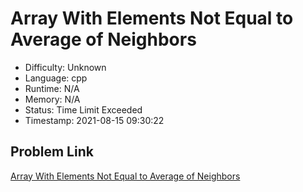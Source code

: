 # Array With Elements Not Equal to Average of Neighbors

- Difficulty: Unknown
- Language: cpp
- Runtime: N/A
- Memory: N/A
- Status: Time Limit Exceeded
- Timestamp: 2021-08-15 09:30:22

## Problem Link
[Array With Elements Not Equal to Average of Neighbors](https://leetcode.com/problems/array-with-elements-not-equal-to-average-of-neighbors)

